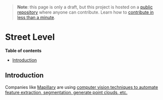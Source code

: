 > **Note**: this page is only a draft, but this project is hosted on a [public repository](https://github.com/hhkaos/awesome-arcgis) where anyone can contribute. Learn how to [contribute in less than a minute](https://github.com/hhkaos/awesome-arcgis/blob/master/CONTRIBUTING.md#contributions).

# Street Level


<!-- START doctoc generated TOC please keep comment here to allow auto update -->
<!-- DON'T EDIT THIS SECTION, INSTEAD RE-RUN doctoc TO UPDATE -->
**Table of contents**

- [Introduction](#introduction)

<!-- END doctoc generated TOC please keep comment here to allow auto update -->

## Introduction

Companies like [Mapillary](../../../../../esri/partners/program-members/mapillary/README.md) are using [computer vision techniques to automate feature extraction, segmentation, generate point clouds, etc.](https://www.youtube.com/watch?v=PK5d3yATFuo&list=PL685iyzu8a8m_Fp1CpgCxQhLQ62sze0Wj) 
